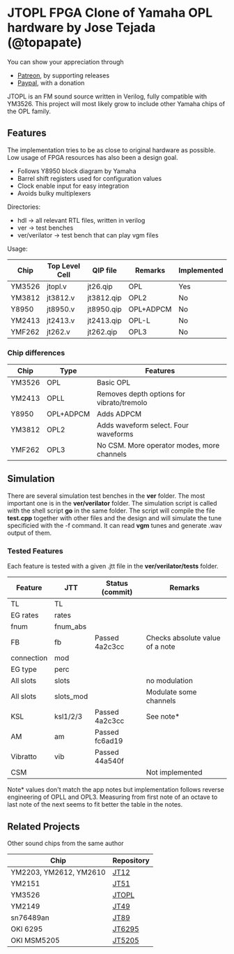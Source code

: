 # JTOPL FPGA Clone of Yamaha OPL hardware by Jose Tejada (@topapate)

You can show your appreciation through
* [Patreon](https://patreon.com/topapate), by supporting releases
* [Paypal](https://paypal.me/topapate), with a donation


JTOPL is an FM sound source written in Verilog, fully compatible with YM3526. This project will most likely grow to include other Yamaha chips of the OPL family.

## Features

The implementation tries to be as close to original hardware as possible. Low usage of FPGA resources has also been a design goal. 

* Follows Y8950 block diagram by Yamaha
* Barrel shift registers used for configuration values
* Clock enable input for easy integration
* Avoids bulky multiplexers

Directories:

* hdl -> all relevant RTL files, written in verilog
* ver -> test benches
* ver/verilator -> test bench that can play vgm files

Usage:

Chip    | Top Level Cell | QIP file   | Remarks     | Implemented
--------|----------------|------------|-------------|-------------
YM3526  |  jtopl.v       | jt26.qip   | OPL         | Yes
YM3812  |  jt3812.v      | jt3812.qip | OPL2        | No
Y8950   |  jt8950.v      | jt8950.qip | OPL+ADPCM   | No
YM2413  |  jt2413.v      | jt2413.qip | OPL-L       | No
YMF262  |  jt262.v       | jt262.qip  | OPL3        | No

### Chip differences

Chip     |  Type        | Features
---------|--------------|----------------------------------------
YM3526   | OPL          | Basic OPL
YM2413   | OPLL         | Removes depth options for vibrato/tremolo
Y8950    | OPL+ADPCM    | Adds ADPCM
YM3812   | OPL2         | Adds waveform select. Four waveforms
YMF262   | OPL3         | No CSM. More operator modes, more channels

## Simulation

There are several simulation test benches in the **ver** folder. The most important one is in the **ver/verilator** folder. The simulation script is called with the shell script **go** in the same folder. The script will compile the file **test.cpp** together with other files and the design and will simulate the tune specificied with the -f command. It can read **vgm** tunes and generate .wav output of them.

### Tested Features

Each feature is tested with a given .jtt file in the **ver/verilator/tests** folder.

Feature       | JTT       | Status (commit) | Remarks
--------------|-----------|-----------------|--------
 TL           | TL        |                 |
 EG rates     | rates     |                 |
 fnum         | fnum_abs  |                 |
 FB           | fb        | Passed 4a2c3cc  | Checks absolute value of a note
 connection   | mod       |                 |
 EG type      | perc      |                 |
 All slots    | slots     |                 | no modulation
 All slots    | slots_mod |                 | Modulate some channels
 KSL          | ksl1/2/3  | Passed 4a2c3cc  | See note*
 AM           | am        | Passed fc6ad19  |
 Vibratto     | vib       | Passed 44a540f  |
 CSM          |           |                 | Not implemented

 Note* values don't match the app notes but implementation follows reverse engineering of OPLL and OPL3. Measuring from first note of an octave to last note of the next seems to fit better the table in the notes.

## Related Projects

Other sound chips from the same author

Chip                   | Repository
-----------------------|------------
YM2203, YM2612, YM2610 | [JT12](https://github.com/jotego/jt12)
YM2151                 | [JT51](https://github.com/jotego/jt51)
YM3526                 | [JTOPL](https://github.com/jotego/jtopl)
YM2149                 | [JT49](https://github.com/jotego/jt49)
sn76489an              | [JT89](https://github.com/jotego/jt89)
OKI 6295               | [JT6295](https://github.com/jotego/jt6295)
OKI MSM5205            | [JT5205](https://github.com/jotego/jt5205)